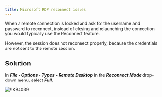 ```yaml
---
title: Microsoft RDP reconnect issues
---
```

When a remote connection is locked and ask for the username and password to reconnect, instead of closing and relaunching the connection you would typically use the Reconnect feature.  

However, the session does not reconnect properly, because the credentials are not sent to the remote session.

## Solution
In ***File - Options - Types - Remote Desktop*** in the ***Reconnect Mode*** drop-down menu, select ***Full***.  

![!!KB4039](https://webdevolutions.azureedge.net/docs/en/kb/KB4039.png)
